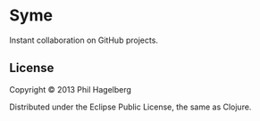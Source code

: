 # Syme

Instant collaboration on GitHub projects.

## License

Copyright © 2013 Phil Hagelberg

Distributed under the Eclipse Public License, the same as Clojure.
